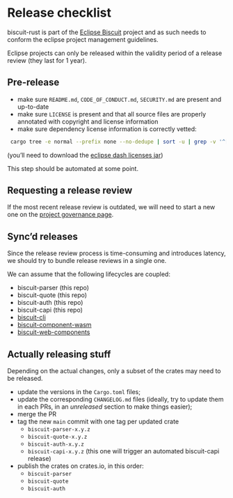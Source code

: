 # Release checklist

biscuit-rust is part of the [Eclipse Biscuit](https://projects.eclipse.org/projects/technology.biscuit) project and as such needs to conform the eclipse project management guidelines.

Eclipse projects can only be released within the validity period of a release review (they last for 1 year).

## Pre-release

- make sure `README.md`, `CODE_OF_CONDUCT.md`, `SECURITY.md` are present and up-to-date
- make sure `LICENSE` is present and that all source files are properly annotated with copyright and license information
- make sure dependency license information is correctly vetted:

```bash
 cargo tree -e normal --prefix none --no-dedupe | sort -u | grep -v '^[[:space:]]*$'  | grep -v biscuit  | sed -E 's|([^ ]+) v([^ ]+).*|crate/cratesio/-/\1/\2|' | java -jar org.eclipse.dash.licenses-1.1.0.jar - 
```
(you’ll need to download the [eclipse dash licenses jar](repo.eclipse.org/content/repositories/dash-licenses/org/eclipse/dash/org.eclipse.dash.licenses/))

This step should be automated at some point.

## Requesting a release review

If the most recent release review is outdated, we will need to start a new one on the [project governance page](https://projects.eclipse.org/projects/technology.biscuit/governance).

## Sync’d releases

Since the release review process is time-consuming and introduces latency, we should try to bundle release reviews in a single one.

We can assume that the following lifecycles are coupled:

- biscuit-parser (this repo)
- biscuit-quote (this repo)
- biscuit-auth (this repo)
- biscuit-capi (this repo)
- [biscuit-cli](https://github.com/eclipse-biscuit/biscuit-cli)
- [biscuit-component-wasm](https://github.com/eclipse-biscuit/biscuit-component-wasm)
- [biscuit-web-components](https://github.com/eclipse-biscuit/biscuit-web-components)

## Actually releasing stuff

Depending on the actual changes, only a subset of the crates may need to be released.

- update the versions in the `Cargo.toml` files;
- update the corresponding `CHANGELOG.md` files (ideally, try to update them in each PRs, in an _unreleased_ section to make things easier);
- merge the PR
- tag the new `main` commit with one tag per updated crate
  - `biscuit-parser-x.y.z`
  - `biscuit-quote-x.y.z`
  - `biscuit-auth-x.y.z`
  - `biscuit-capi-x.y.z` (this one will trigger an automated biscuit-capi release)
- publish the crates on crates.io, in this order:
  - `biscuit-parser`
  - `biscuit-quote`
  - `biscuit-auth`
